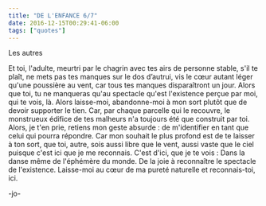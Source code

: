 ```yaml
---
title: "DE L'ENFANCE 6/7"
date: 2016-12-15T00:29:41-06:00
tags: ["quotes"]
---
```



Les autres

Et toi, l'adulte, meurtri par le chagrin avec tes airs de personne stable, s'il te plaît, ne mets pas tes manques sur le dos d’autrui, vis le cœur autant léger qu'une poussière au vent, car tous tes manques disparaîtront un jour. Alors que toi, tu ne manqueras qu'au spectacle qu'est l'existence perçue par moi, qui te vois, là. Alors laisse-moi, abandonne-moi à mon sort plutôt que de devoir supporter le tien. Car, par chaque parcelle qui le recouvre, le monstrueux édifice de tes malheurs n'a toujours été que construit par toi. Alors, je t'en prie, retiens mon geste absurde : de m'identifier en tant que celui qui pourra répondre. Car mon souhait le plus profond est de te laisser à ton sort, que toi, autre, sois aussi libre que le vent, aussi vaste que le ciel puisque c'est ici que je me reconnais. C'est d'ici, que je te vois : Dans la danse même de l'éphémère du monde. De la joie à reconnaître le spectacle de l'existence. Laisse-moi au cœur de ma pureté naturelle et reconnais-toi, ici.

-jo-
